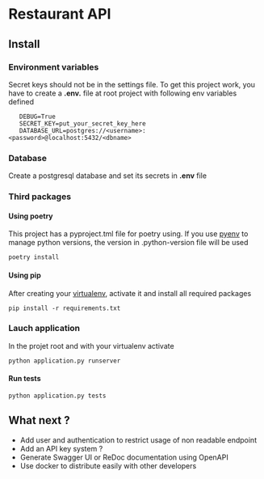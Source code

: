 # Restaurant API

## Install

### Environment variables

Secret keys should not be in the settings file. To get this project work, you
have to create a **.env.** file at root project with following env variables defined
 ```dotenv
    DEBUG=True
    SECRET_KEY=put_your_secret_key_here
    DATABASE_URL=postgres://<username>:<password>@localhost:5432/<dbname>
``` 

### Database

Create a postgresql database and set its secrets in **.env** file

### Third packages
#### Using poetry

This project has a pyproject.tml file for poetry using. If you use [pyenv](https://github.com/pyenv/pyenv) to manage python versions, the version in .python-version file will be used

```shell script 
poetry install
```
#### Using pip

After creating your [virtualenv](https://virtualenv.pypa.io/en/latest/userguide/), activate it and install all required packages

```shell script
pip install -r requirements.txt
```

### Lauch application

In the projet root and with your virtualenv activate

```shell script
python application.py runserver
```

#### Run tests

```shell script
python application.py tests
```


## What next ?

 - Add user and authentication to restrict usage of non readable endpoint
 - Add an API key system ?
 - Generate Swagger UI or ReDoc documentation using OpenAPI
 - Use docker to distribute easily with other developers




